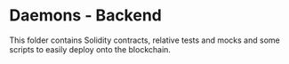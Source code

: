 # Daemons - Backend

This folder contains Solidity contracts, relative tests and mocks and some scripts to easily deploy onto the blockchain.
